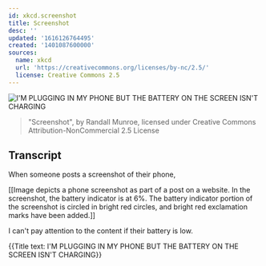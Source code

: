```yaml
---
id: xkcd.screenshot
title: Screenshot
desc: ''
updated: '1616126764495'
created: '1401087600000'
sources:
  name: xkcd
  url: 'https://creativecommons.org/licenses/by-nc/2.5/'
  license: Creative Commons 2.5
---
```

![I'M PLUGGING IN MY PHONE BUT THE BATTERY ON THE SCREEN ISN'T CHARGING](https://imgs.xkcd.com/comics/screenshot.png)
> "Screenshot", by Randall Munroe, licensed under Creative Commons Attribution-NonCommercial 2.5 License

## Transcript
When someone posts a screenshot of their phone,

[[Image depicts a phone screenshot as part of a post on a website. In the screenshot, the battery indicator is at 6%. The battery indicator portion of the screenshot is circled in bright red circles, and bright red exclamation marks have been added.]]

I can't pay attention to the content if their battery is low.

{{Title text: I'M PLUGGING IN MY PHONE BUT THE BATTERY ON THE SCREEN ISN'T CHARGING}}
